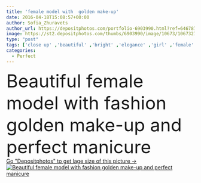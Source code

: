 ```yaml
---
title: 'female model with  golden make-up'
date: 2016-04-18T15:08:57+00:00
author: Sofia_Zhuravets
author_url: https://depositphotos.com/portfolio-6903990.html?ref=64678756
image: https://st2.depositphotos.com/thumbs/6903990/image/10673/106732722/api_thumb_450.jpg?forcejpeg=true
type: "post"
tags: ['close up' ,'beautiful' ,'bright' ,'elegance' ,'girl' ,'female' ,'beauty' ,'model' ,'cute' ,'caucasian' ,'golden' ,'face' ,'style' ,'eyes' ,'fashion' ,'create' ,'manicure' ,'glamour' ,'fingers' ,'cosmetic' ,'skincare' ,'clean' ,'polish' ,'perfect' ,'gloss' ,'lips' ,'sensual' ,'lipstick' ,'nails' ,'vinous' ,'glance' ,'fingernails' ,'nail polish' ]
categories: 
  - Perfect
---
```

<div aling="center">
            <font size="60"> Beautiful female model with fashion golden make-up and perfect manicure</font>   
</div>
<div>
    <a href='https://st2.depositphotos.com/thumbs/6903990/image/10673/106732722/api_thumb_450.jpg?forcejpeg=true?ref=64678756' target=_blank > Go "Depositphotos" to get lage size of this picture ->
        <img href='https://st2.depositphotos.com/thumbs/6903990/image/10673/106732722/api_thumb_450.jpg?forcejpeg=true?ref=64678756' src='https://st2.depositphotos.com/6903990/10673/i/950/depositphotos_106732722-stock-photo-female-model-with-golden-make.jpg?forcejpeg=true' alt='Beautiful female model with fashion golden make-up and perfect manicure' >
    </a>
</div>
